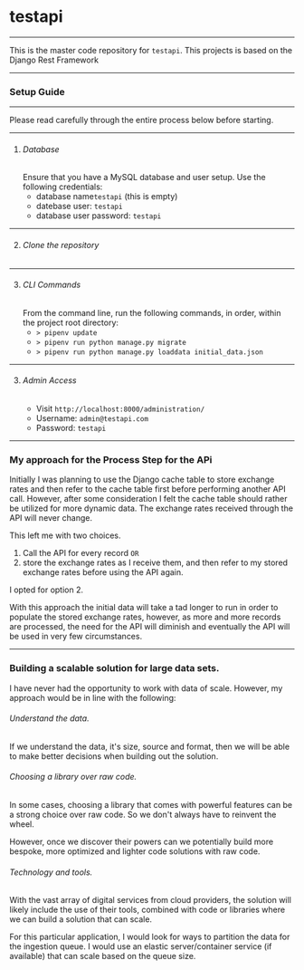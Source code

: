 # testapi

---

This is the master code repository for `testapi`.
This projects is based on the Django Rest Framework

---

### Setup Guide

---
Please read carefully through the entire process below before starting. 

---

1) ###### Database
    Ensure that you have a MySQL database and user setup. Use the following credentials:
    - database name`testapi` (this is empty)
    - datebase user: `testapi`
    - database user password: `testapi`
---
2) ###### Clone the repository
---
3) ###### CLI Commands
   From the command line, run the following commands, in order, within the project root directory:
   - `> pipenv update`
   - `> pipenv run python manage.py migrate`
   - `> pipenv run python manage.py loaddata initial_data.json`
---
3) ###### Admin Access
   - Visit `http://localhost:8000/administration/`
   - Username: `admin@testapi.com`
   - Password: `testapi`
---

### My approach for the Process Step for the APi

Initially I was planning to use the Django cache table to store exchange rates 
and then refer to the cache table first before performing another API call.
However, after some consideration I felt the cache table should rather be 
utilized for more dynamic data. The exchange rates received through the API will 
never change.

This left me with two choices.
1) Call the API for every record `OR`
2) store the exchange rates as I receive them, and then refer to my stored exchange
rates before using the API again.

I opted for option 2.

With this approach the initial data will take a tad longer to run in order to 
populate the stored exchange rates, however, as more and more records are 
processed, the need for the API will diminish and eventually the API will be 
used in very few circumstances.

---

### Building a scalable solution for large data sets.
I have never had the opportunity to work with data of scale. However, my approach 
would be in line with the following:

###### Understand the data.
If we understand the data, it's size, source and format, then we will be able to
make better decisions when building out the solution.

###### Choosing a library over raw code.
In some cases, choosing a library that comes with powerful features can be a 
strong choice over raw code. So we don't always have to reinvent the wheel.

However, once we discover their powers can we potentially build more bespoke, 
more optimized and lighter code solutions with raw code.

###### Technology and tools.
With the vast array of digital services from cloud providers, the solution will 
likely include the use of their tools, combined with code or libraries where we 
can build a solution that can scale.

For this particular application, I would look for ways to partition the data 
for the ingestion queue. I would use an elastic server/container service (if available) 
that can scale based on the queue size.
